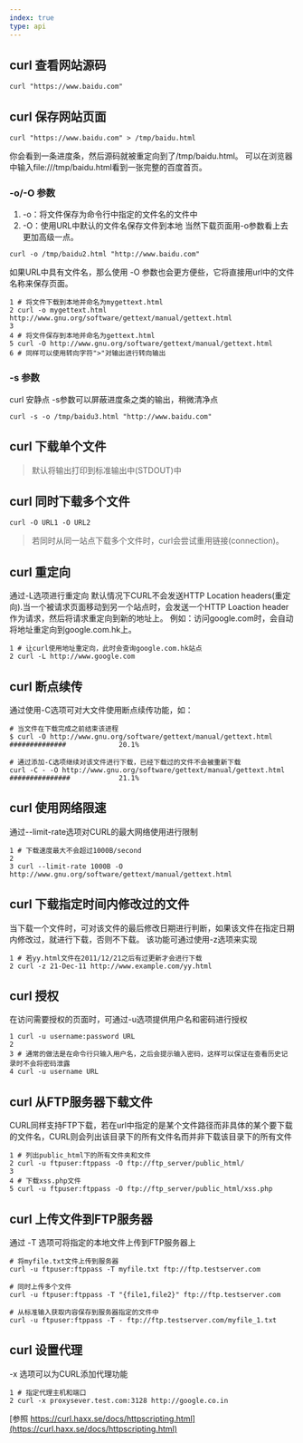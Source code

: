 ```yaml
---
index: true
type: api
---
```


## curl 查看网站源码
```
curl "https://www.baidu.com"
```

## curl 保存网站页面
```
curl "https://www.baidu.com" > /tmp/baidu.html
```
你会看到一条进度条，然后源码就被重定向到了/tmp/baidu.html。
可以在浏览器中输入file:///tmp/baidu.html看到一张完整的百度首页。
### -o/-O 参数
 1. -o：将文件保存为命令行中指定的文件名的文件中
 1. -O：使用URL中默认的文件名保存文件到本地
当然下载页面用-o参数看上去更加高级一点。

```
curl -o /tmp/baidu2.html "http://www.baidu.com"
```

如果URL中具有文件名，那么使用 -O 参数也会更方便些，它将直接用url中的文件名称来保存页面。

```
1 # 将文件下载到本地并命名为mygettext.html
2 curl -o mygettext.html http://www.gnu.org/software/gettext/manual/gettext.html
3 
4 # 将文件保存到本地并命名为gettext.html
5 curl -O http://www.gnu.org/software/gettext/manual/gettext.html
6 # 同样可以使用转向字符">"对输出进行转向输出
```

### -s 参数
curl 安静点
-s参数可以屏蔽进度条之类的输出，稍微清净点
```
curl -s -o /tmp/baidu3.html "http://www.baidu.com"
```

## curl 下载单个文件
> 默认将输出打印到标准输出中(STDOUT)中

## curl 同时下载多个文件

```
curl -O URL1 -O URL2
```
> 若同时从同一站点下载多个文件时，curl会尝试重用链接(connection)。

## curl 重定向
通过-L选项进行重定向
默认情况下CURL不会发送HTTP Location headers(重定向).当一个被请求页面移动到另一个站点时，会发送一个HTTP Loaction header作为请求，然后将请求重定向到新的地址上。
例如：访问google.com时，会自动将地址重定向到google.com.hk上。

```
1 # 让curl使用地址重定向，此时会查询google.com.hk站点
2 curl -L http://www.google.com
```

## curl 断点续传
通过使用-C选项可对大文件使用断点续传功能，如：
```
# 当文件在下载完成之前结束该进程
$ curl -O http://www.gnu.org/software/gettext/manual/gettext.html
##############             20.1%

# 通过添加-C选项继续对该文件进行下载，已经下载过的文件不会被重新下载
curl -C - -O http://www.gnu.org/software/gettext/manual/gettext.html
###############            21.1%
```

## curl 使用网络限速
通过--limit-rate选项对CURL的最大网络使用进行限制
```
1 # 下载速度最大不会超过1000B/second
2 
3 curl --limit-rate 1000B -O http://www.gnu.org/software/gettext/manual/gettext.html
```

## curl 下载指定时间内修改过的文件
当下载一个文件时，可对该文件的最后修改日期进行判断，如果该文件在指定日期内修改过，就进行下载，否则不下载。
该功能可通过使用-z选项来实现

```
1 # 若yy.html文件在2011/12/21之后有过更新才会进行下载
2 curl -z 21-Dec-11 http://www.example.com/yy.html
```

## curl 授权
在访问需要授权的页面时，可通过-u选项提供用户名和密码进行授权

```
1 curl -u username:password URL
2 
3 # 通常的做法是在命令行只输入用户名，之后会提示输入密码，这样可以保证在查看历史记录时不会将密码泄露
4 curl -u username URL
```

## curl 从FTP服务器下载文件
CURL同样支持FTP下载，若在url中指定的是某个文件路径而非具体的某个要下载的文件名，CURL则会列出该目录下的所有文件名而并非下载该目录下的所有文件

```
1 # 列出public_html下的所有文件夹和文件
2 curl -u ftpuser:ftppass -O ftp://ftp_server/public_html/
3 
4 # 下载xss.php文件
5 curl -u ftpuser:ftppass -O ftp://ftp_server/public_html/xss.php
```

## curl 上传文件到FTP服务器
通过 -T 选项可将指定的本地文件上传到FTP服务器上

```
# 将myfile.txt文件上传到服务器
curl -u ftpuser:ftppass -T myfile.txt ftp://ftp.testserver.com

# 同时上传多个文件
curl -u ftpuser:ftppass -T "{file1,file2}" ftp://ftp.testserver.com

# 从标准输入获取内容保存到服务器指定的文件中
curl -u ftpuser:ftppass -T - ftp://ftp.testserver.com/myfile_1.txt
```

## curl 设置代理
-x 选项可以为CURL添加代理功能

```
1 # 指定代理主机和端口
2 curl -x proxysever.test.com:3128 http://google.co.in
```

[参照 https://curl.haxx.se/docs/httpscripting.html](https://curl.haxx.se/docs/httpscripting.html)